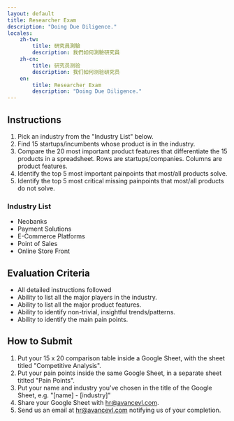 ```yaml
---
layout: default
title: Researcher Exam
description: "Doing Due Diligence."
locales:
    zh-tw:
        title: 研究員測驗
        description: 我們如何測驗研究員
    zh-cn:
        title: 研究员测验
        description: 我们如何测验研究员
    en:
        title: Researcher Exam
        description: "Doing Due Diligence."
---
```


<a name="zh-tw"></a>

<a name="zh-cn"></a>

<a name="en"></a>

## Instructions

1. Pick an industry from the "Industry List" below.
2. Find 15 startups/incumbents whose product is in the industry.
3. Compare the 20 most important product features that differentiate the 15 products in a spreadsheet. Rows are startups/companies. Columns are product features.
4. Identify the top 5 most important painpoints that most/all products solve.
5. Identify the top 5 most critical missing painpoints that most/all products do not solve.

### Industry List

* Neobanks
* Payment Solutions
* E-Commerce Platforms
* Point of Sales
* Online Store Front

## Evaluation Criteria

* All detailed instructions followed
* Ability to list all the major players in the industry.
* Ability to list all the major product features.
* Ability to identify non-trivial, insightful trends/patterns.
* Ability to identify the main pain points.

## How to Submit

1. Put your 15 x 20 comparison table inside a Google Sheet, with the sheet titled "Competitive Analysis".
2. Put your pain points inside the same Google Sheet, in a separate sheet titlted "Pain Points".
3. Put your name and industry you've chosen in the title of the Google Sheet, e.g. "[name] - [industry]"
4. Share your Google Sheet with hr@avancevl.com.
5. Send us an email at hr@avancevl.com notifying us of your completion.